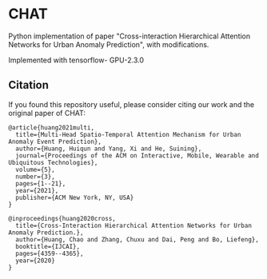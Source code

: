 # CHAT
Python implementation of paper "Cross-interaction Hierarchical Attention Networks for Urban Anomaly Prediction", with modifications.

Implemented with tensorflow-
GPU-2.3.0 

## Citation
If you found this repository useful, please consider citing our work and the original paper of CHAT:

<div class="snippet-clipboard-content notranslate position-relative overflow-auto" data-snippet-clipboard-copy-content="@article{huang2021multi,
  title={Multi-Head Spatio-Temporal Attention Mechanism for Urban Anomaly Event Prediction},
  author={Huang, Huiqun and Yang, Xi and He, Suining},
  journal={Proceedings of the ACM on Interactive, Mobile, Wearable and Ubiquitous Technologies},
  volume={5},
  number={3},
  pages={1--21},
  year={2021},
  publisher={ACM New York, NY, USA}
}"><pre class="notranslate"><code>@article{huang2021multi,
  title={Multi-Head Spatio-Temporal Attention Mechanism for Urban Anomaly Event Prediction},
  author={Huang, Huiqun and Yang, Xi and He, Suining},
  journal={Proceedings of the ACM on Interactive, Mobile, Wearable and Ubiquitous Technologies},
  volume={5},
  number={3},
  pages={1--21},
  year={2021},
  publisher={ACM New York, NY, USA}
}
</code></pre></div>

<div class="snippet-clipboard-content notranslate position-relative overflow-auto" data-snippet-clipboard-copy-content="@inproceedings{huang2020cross,
  title={Cross-Interaction Hierarchical Attention Networks for Urban Anomaly Prediction.},
  author={Huang, Chao and Zhang, Chuxu and Dai, Peng and Bo, Liefeng},
  booktitle={IJCAI},
  pages={4359--4365},
  year={2020}
}"><pre class="notranslate"><code>@inproceedings{huang2020cross,
  title={Cross-Interaction Hierarchical Attention Networks for Urban Anomaly Prediction.},
  author={Huang, Chao and Zhang, Chuxu and Dai, Peng and Bo, Liefeng},
  booktitle={IJCAI},
  pages={4359--4365},
  year={2020}
}
</code></pre></div>

